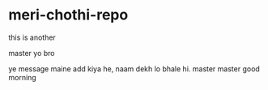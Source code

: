 # meri-chothi-repo

this is another

 master
yo bro

ye message maine add kiya he, naam dekh lo bhale hi.
master
master
good morning
